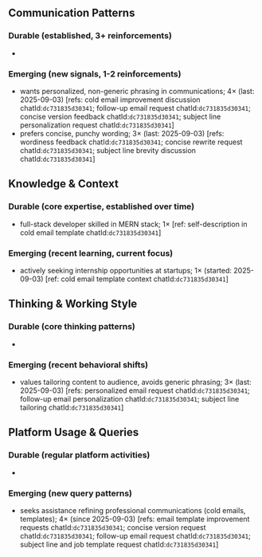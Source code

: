 ## Communication Patterns
### Durable (established, 3+ reinforcements)
-

### Emerging (new signals, 1-2 reinforcements)
- wants personalized, non-generic phrasing in communications; 4× (last: 2025-09-03) [refs: cold email improvement discussion chatId:`dc731835d30341`; follow-up email request chatId:`dc731835d30341`; concise version feedback chatId:`dc731835d30341`; subject line personalization request chatId:`dc731835d30341`]
- prefers concise, punchy wording; 3× (last: 2025-09-03) [refs: wordiness feedback chatId:`dc731835d30341`; concise rewrite request chatId:`dc731835d30341`; subject line brevity discussion chatId:`dc731835d30341`]

## Knowledge & Context
### Durable (core expertise, established over time)
- full-stack developer skilled in MERN stack; 1× [ref: self-description in cold email template chatId:`dc731835d30341`]

### Emerging (recent learning, current focus)
- actively seeking internship opportunities at startups; 1× (started: 2025-09-03) [ref: cold email template context chatId:`dc731835d30341`]

## Thinking & Working Style
### Durable (core thinking patterns)
-

### Emerging (recent behavioral shifts)
- values tailoring content to audience, avoids generic phrasing; 3× (last: 2025-09-03) [refs: personalized email request chatId:`dc731835d30341`; follow-up email personalization chatId:`dc731835d30341`; subject line tailoring chatId:`dc731835d30341`]

## Platform Usage & Queries
### Durable (regular platform activities)
-

### Emerging (new query patterns)
- seeks assistance refining professional communications (cold emails, templates); 4× (since 2025-09-03) [refs: email template improvement requests chatId:`dc731835d30341`; concise version request chatId:`dc731835d30341`; follow-up email request chatId:`dc731835d30341`; subject line and job template request chatId:`dc731835d30341`]